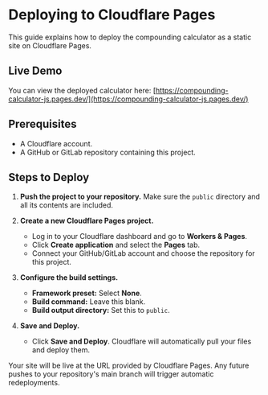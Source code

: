 # Deploying to Cloudflare Pages

This guide explains how to deploy the compounding calculator as a static site on Cloudflare Pages.

## Live Demo

You can view the deployed calculator here: [https://compounding-calculator-js.pages.dev/](https://compounding-calculator-js.pages.dev/)

## Prerequisites
- A Cloudflare account.
- A GitHub or GitLab repository containing this project.

## Steps to Deploy

1.  **Push the project to your repository.**
    Make sure the `public` directory and all its contents are included.

2.  **Create a new Cloudflare Pages project.**
    - Log in to your Cloudflare dashboard and go to **Workers & Pages**.
    - Click **Create application** and select the **Pages** tab.
    - Connect your GitHub/GitLab account and choose the repository for this project.

3.  **Configure the build settings.**
    - **Framework preset:** Select **None**.
    - **Build command:** Leave this blank.
    - **Build output directory:** Set this to `public`.

4.  **Save and Deploy.**
    - Click **Save and Deploy**. Cloudflare will automatically pull your files and deploy them.

Your site will be live at the URL provided by Cloudflare Pages. Any future pushes to your repository's main branch will trigger automatic redeployments.
